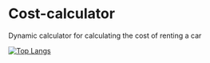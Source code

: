 # Cost-calculator
Dynamic calculator for calculating the cost of renting a car

[![Top Langs](https://github-readme-stats.vercel.app/api/top-langs/?username=JuliaMiroshnichenko)](https://github.com/JuliaMiroshnichenko/github-readme-stats)
